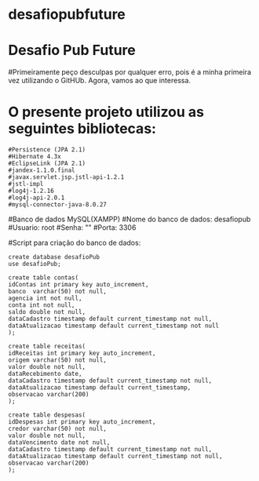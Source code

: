 # desafiopubfuture
# Desafio Pub Future

#Primeiramente peço desculpas por qualquer erro, pois é a minha primeira vez utilizando o GitHUb. Agora, vamos ao que interessa.

# O presente projeto utilizou as seguintes bibliotecas:
    #Persistence (JPA 2.1)
    #Hibernate 4.3x
    #EclipseLink (JPA 2.1)
    #jandex-1.1.0.final
    #javax.servlet.jsp.jstl-api-1.2.1
    #jstl-impl
    #log4j-1.2.16
    #log4j-api-2.0.1
    #mysql-connector-java-8.0.27
  
#Banco de dados MySQL(XAMPP)
    #Nome do banco de dados: desafiopub
    #Usuario: root
    #Senha: ""
    #Porta: 3306

#Script para criação do banco de dados:
    
    
    create database desafioPub
    use desafioPub;

    create table contas(
    idContas int primary key auto_increment,
    banco  varchar(50) not null,
    agencia int not null,
    conta int not null,
    saldo double not null,
    dataCadastro timestamp default current_timestamp not null,
    dataAtualizacao timestamp default current_timestamp not null
    );

    create table receitas(
    idReceitas int primary key auto_increment,
    origem varchar(50) not null,
    valor double not null,
    dataRecebimento date,
    dataCadastro timestamp default current_timestamp not null,
    dataAtualizacao timestamp default current_timestamp,
    observacao varchar(200)
    );

    create table despesas(
    idDespesas int primary key auto_increment,
    credor varchar(50) not null,
    valor double not null,
    dataVencimento date not null,
    dataCadastro timestamp default current_timestamp not null,
    dataAtualizacao timestamp default current_timestamp not null,
    observacao varchar(200)
    );

  
  
  
  
  
